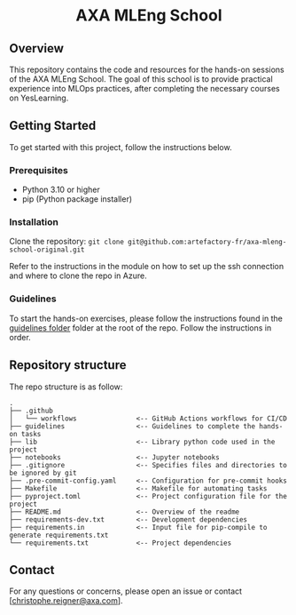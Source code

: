 <div align="center">

# AXA MLEng School

</div>

## Overview
This repository contains the code and resources for the hands-on sessions of the AXA MLEng School. The goal of this school is to provide practical experience into MLOps practices, after completing the necessary courses on YesLearning.


## Getting Started
To get started with this project, follow the instructions below.

### Prerequisites
- Python 3.10 or higher
- pip (Python package installer)

### Installation
Clone the repository:
    ```
    git clone git@github.com:artefactory-fr/axa-mleng-school-original.git
    ```

Refer to the instructions in the module on how to set up the ssh connection and where to clone the repo in Azure.

### Guidelines
To start the hands-on exercises, please follow the instructions found in the [guidelines folder](./guidelines) folder at the root of the repo. Follow the instructions in order.


## Repository structure
The repo structure is as follow:
```
.
├── .github
│   └── workflows               <-- GitHub Actions workflows for CI/CD
├── guidelines                  <-- Guidelines to complete the hands-on tasks
├── lib                         <-- Library python code used in the project
├── notebooks                   <-- Jupyter notebooks
├── .gitignore                  <-- Specifies files and directories to be ignored by git
├── .pre-commit-config.yaml     <-- Configuration for pre-commit hooks
├── Makefile                    <-- Makefile for automating tasks
├── pyproject.toml              <-- Project configuration file for the project
├── README.md                   <-- Overview of the readme
├── requirements-dev.txt        <-- Development dependencies
├── requirements.in             <-- Input file for pip-compile to generate requirements.txt
└── requirements.txt            <-- Project dependencies
```

## Contact
For any questions or concerns, please open an issue or contact [christophe.reigner@axa.com].

